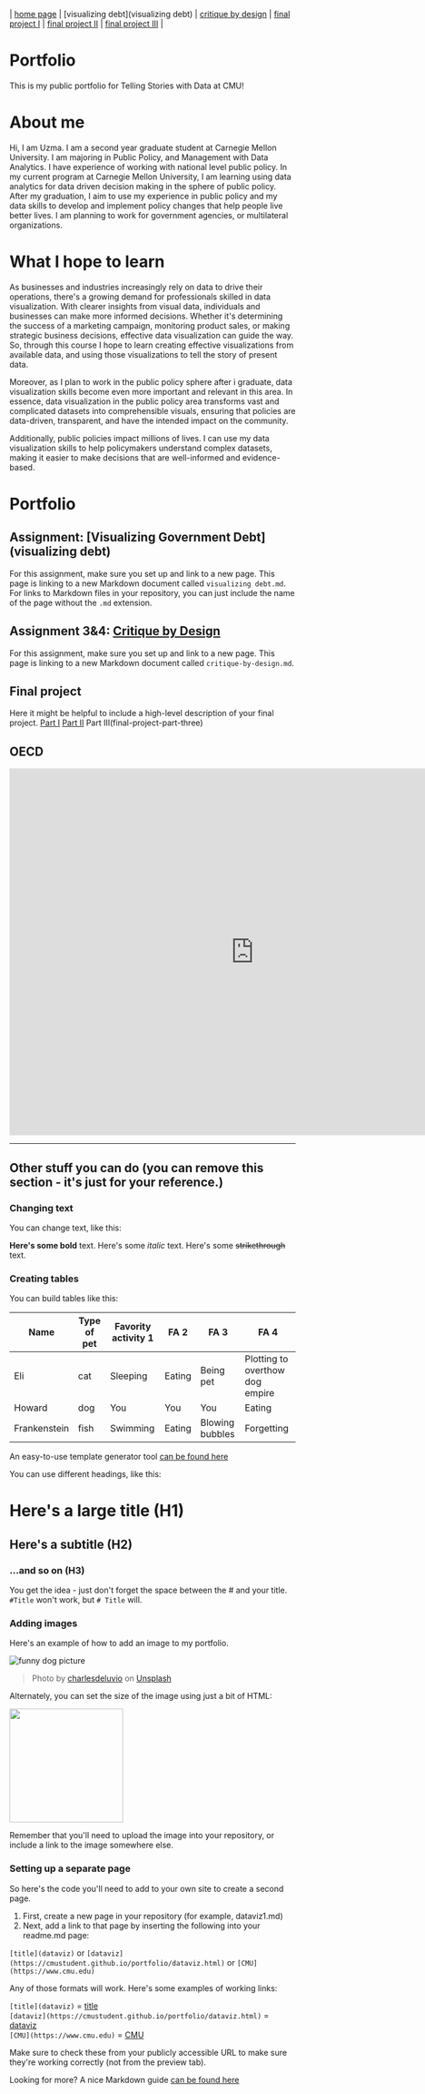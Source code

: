 | [home page](https://cmustudent.github.io/tswd-portfolio-templates/) | [visualizing debt](visualizing debt) | [critique by design](critique-by-design) | [final project I](final-project-part-one) | [final project II](final-project-part-two) | [final project III](final-project-part-three) |

# Portfolio
This is my public portfolio for Telling Stories with Data at CMU! 

# About me
Hi, I am Uzma. I am a second year graduate student at Carnegie Mellon University. I am majoring in Public Policy, and Management with Data Analytics. I have experience of working with national level public policy. In my current program at Carnegie Mellon University, I am learning using data analytics for data driven decision making in the sphere of public policy. After my graduation, I aim to use my experience in public policy and my data skills to develop and implement policy changes that help people live better lives. I am planning to work for government agencies, or multilateral organizations.


# What I hope to learn
As businesses and industries increasingly rely on data to drive their operations, there's a growing demand for professionals skilled in data visualization. With clearer insights from visual data, individuals and businesses can make more informed decisions. Whether it's determining the success of a marketing campaign, monitoring product sales, or making strategic business decisions, effective data visualization can guide the way. So, through this course I hope to learn creating effective visualizations from available data, and using those visualizations to tell the story of present data.

Moreover, as I plan to work in the public policy sphere after i graduate, data visualization skills become even more important and relevant in this area. In essence, data visualization in the public policy area transforms vast and complicated datasets into comprehensible visuals, ensuring that policies are data-driven, transparent, and have the intended impact on the community.

Additionally, public policies impact millions of lives. I can use my data visualization skills to help policymakers understand complex datasets, making it easier to make decisions that are well-informed and evidence-based.




# Portfolio


## Assignment: [Visualizing Government Debt](visualizing debt)
For this assignment, make sure you set up and link to a new page.  This page is linking to a new Markdown document called `visualizing debt.md`.  For links to Markdown files in your repository, you can just include the name of the page without the `.md` extension. 

## Assignment 3&4: [Critique by Design](critique-by-design)
For this assignment, make sure you set up and link to a new page.  This page is linking to a new Markdown document called `critique-by-design.md`.  

## Final project
Here it might be helpful to include a high-level description of your final project. 
[Part I](final-project-part-one)
[Part II](final-project-part-two)
Part III(final-project-part-three)

## OECD
<iframe src="https://data.oecd.org/chart/7fbc" width="860" height="645" style="border: 0" mozallowfullscreen="true" webkitallowfullscreen="true" allowfullscreen="true"><a href="https://data.oecd.org/chart/7fbc" target="_blank">OECD Chart: General government debt, Total, % of GDP, Annual, 2021</a></iframe>


---
## Other stuff you can do (you can remove this section - it's just for your reference.)

### Changing text

You can change text, like this: 

**Here's some bold** text.  Here's some *italic* text. Here's some ~~strikethrough~~ text. 

### Creating tables

You can build tables like this: 

| Name         | Type of pet | Favority activity 1 | FA 2   | FA 3            | FA 4                                |
|--------------|-------------|---------------------|--------|-----------------|-------------------------------------|
| Eli          | cat         | Sleeping            | Eating | Being pet       | Plotting to overthow dog empire     |
| Howard       | dog         | You                 | You    | You             | Eating                              |
| Frankenstein | fish        | Swimming            | Eating | Blowing bubbles | Forgetting                          |

An easy-to-use template generator tool [can be found here](https://www.tablesgenerator.com/markdown_tables)

You can use different headings, like this: 

# Here's a large title (H1)
## Here's a subtitle (H2)
### ...and so on (H3)
You get the idea - just don't forget the space between the # and your title.  `#Title` won't work, but `# Title` will. 

### Adding images

Here's an example of how to add an image to my portfolio.  

![funny dog picture](funny-dog-unsplash.jpg)
> Photo by <a href="https://unsplash.com/pt-br/@charlesdeluvio?utm_source=unsplash&utm_medium=referral&utm_content=creditCopyText">charlesdeluvio</a> on <a href="https://unsplash.com/photos/K4mSJ7kc0As?utm_source=unsplash&utm_medium=referral&utm_content=creditCopyText">Unsplash</a>
  

Alternately, you can set the size of the image using just a bit of HTML: 

<img src="funny-dog-unsplash.jpg" width="200"/>

Remember that you'll need to upload the image into your repository, or include a link to the image somewhere else.  

### Setting up a separate page

So here's the code you'll need to add to your own site to create a second page. 

1. First, create a new page in your repository (for example, dataviz1.md)
2. Next, add a link to that page by inserting the following into your readme.md page:

`[title](dataviz)` or `[dataviz](https://cmustudent.github.io/portfolio/dataviz.html)` or `[CMU](https://www.cmu.edu)`

Any of those formats will work. Here's some examples of working links: 

`[title](dataviz)` = [title](dataviz)  
`[dataviz](https://cmustudent.github.io/portfolio/dataviz.html)` = [dataviz](https://cmustudent.github.io/portfolio/dataviz.html)  
`[CMU](https://www.cmu.edu)` = [CMU](https://www.cmu.edu)   

Make sure to check these from your publicly accessible URL to make sure they're working correctly (not from the preview tab). 

Looking for more?  A nice Markdown guide [can be found here](https://www.markdownguide.org/cheat-sheet/)
